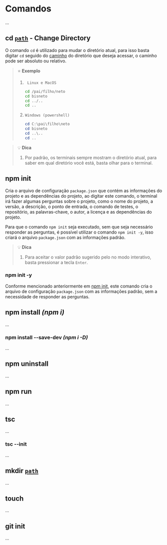 # Comandos

...

## cd [`path`](glossario.md#file-path) - Change Directory <a id=cd />

O comando `cd` é utilizado para mudar o diretório atual, para isso basta digitar `cd` seguido do [caminho](glossario.md#file-path) do diretório que deseja acessar, o caminho pode ser absoluto ou relativo.

> ⭐ **Exemplo**
>
> 1. ` Linux e MacOS`
>
>    ```bash
>    cd /pai/filho/neto
>    cd bisneto
>    cd ../..
>    cd ..
>    ``` 
>
> 2. `Windows (powershell)`
>
>    ```powershell
>    cd C:\pai\filho\neto
>    cd bisneto
>    cd ..\..
>    cd ..
>    ```

> 💡 **Dica**
>
> 1. Por padrão, os terminais sempre mostram o diretório atual, para saber em qual diretório você está, basta olhar para o terminal.


## npm init <a id=npm-init />

Cria o arquivo de configuração `package.json` que contém as informações do projeto e as dependências do projeto, ao digitar este comando, o terminal irá fazer algumas perguntas sobre o projeto, como o nome do projeto, a versão, a descrição, o ponto de entrada, o comando de testes, o repositório, as palavras-chave, o autor, a licença e as dependências do projeto.

Para que o comando `npm init` seja executado, sem que seja necessário responder as perguntas, é possível utilizar o comando `npm init -y`, isso criará o arquivo `package.json` com as informações padrão.

> 💡 **Dica**
> 
> 1. Para aceitar o valor padrão sugerido pelo no modo interativo, basta pressionar a tecla `Enter`.

### npm init -y <a id=npm-init-y />

Conforme mencionado anteriormente em [npm init](#npm-init), este comando cria o arquivo de configuração `package.json` com as informações padrão, sem a necessidade de responder as perguntas.

## npm install _(npm i)_ <a id=npm-install />

...

### npm install --save-dev _(npm i -D)_ <a id=npm-install-d />

...

## npm uninstall <a id=npm-uninstall />

...


## npm run <a id=npm-run />

...

## tsc <a id=tsc />

...

### tsc --init <a id=tsc-init />

...

## mkdir [`path`](glossario.md#file-path) <a id=mkdir />

...

## touch <a id=touch />

...

## git init <a id=git-init />

...